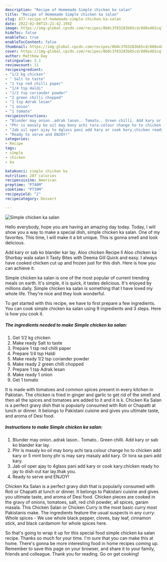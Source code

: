 ```yaml
---
description: "Recipe of Homemade Simple chicken ka salan"
title: "Recipe of Homemade Simple chicken ka salan"
slug: 877-recipe-of-homemade-simple-chicken-ka-salan
date: 2022-02-08T15:21:42.194Z
image: https://img-global.cpcdn.com/recipes/8b0c3f83283b65cd/680x482cq70/simple-chicken-ka-salan-recipe-main-photo.jpg
hideToc: false
enableToc: true
enableTocContent: false
thumbnail: https://img-global.cpcdn.com/recipes/8b0c3f83283b65cd/680x482cq70/simple-chicken-ka-salan-recipe-main-photo.jpg
cover: https://img-global.cpcdn.com/recipes/8b0c3f83283b65cd/680x482cq70/simple-chicken-ka-salan-recipe-main-photo.jpg
author: Matthew Day
ratingvalue: 3.1
reviewcount: 11
recipeingredient:
- "1/2 kg chicken"
- " Salt to taste"
- "1 tsp red chilli paper"
- "1/4 tsp Haldi"
- "1/2 tsp coriander powder"
- "2 green chilli chopped"
- "1 tsp Adrak lesan"
- "1 onion"
- "1 tomato"
recipeinstructions:
- "Blunder may onion..adrak lason.. Tomato.. Green chilli. Add kary or sab ko blander kar lay."
- "Phr is masaly ko oil may bony achi tara.colour change ho to chicken add kary or 5 mint bony phr is may sary masaly add kary. Or tora sa pani add kary."
- "Jab oil oper ajay to 4glass pani add kary or cook kary.chicken ready ho jay to dish out kar lay.thak you."
- "Ready to serve and ENJOY!"
categories:
- Recipe
tags:
- simple
- chicken
- ka

katakunci: simple chicken ka 
nutrition: 207 calories
recipecuisine: American
preptime: "PT40M"
cooktime: "PT39M"
recipeyield: "2"
recipecategory: Dessert

---
```



![Simple chicken ka salan](https://img-global.cpcdn.com/recipes/8b0c3f83283b65cd/680x482cq70/simple-chicken-ka-salan-recipe-main-photo.jpg)

Hello everybody, hope you are having an amazing day today. Today, I will show you a way to make a special dish, simple chicken ka salan. One of my favorites. This time, I will make it a bit unique. This is gonna smell and look delicious.

Add kary or sab ko blander kar lay. Aloo chicken Recipe ll Aloo chicken ka Shorbay wala salan ll Tasty Bites with Deema Gill Quick and easy. I always have cooked chicken cut up and frozen just for this dish. Here is how you can achieve it.

Simple chicken ka salan is one of the most popular of current trending meals on earth. It's simple, it is quick, it tastes delicious. It's enjoyed by millions daily. Simple chicken ka salan is something that I have loved my whole life. They're nice and they look wonderful.


To get started with this recipe, we have to first prepare a few ingredients. You can cook simple chicken ka salan using 9 ingredients and 3 steps. Here is how you cook it.

<!--inarticleads1-->

##### The ingredients needed to make Simple chicken ka salan:

1. Get 1/2 kg chicken
1. Make ready  Salt to taste
1. Prepare 1 tsp red chilli paper
1. Prepare 1/4 tsp Haldi
1. Make ready 1/2 tsp coriander powder
1. Make ready 2 green chilli chopped
1. Prepare 1 tsp Adrak lesan
1. Make ready 1 onion
1. Get 1 tomato


It is made with tomatoes and common spices present in every kitchen in Pakistan. The chicken is fried in ginger and garlic to get rid of the smell and then all the spices and tomatoes are added to it and it is k. Chicken Ka Salan is a perfect gravy dish that is popularly consumed with Roti or Chapatti at lunch or dinner. It belongs to Pakistani cuisine and gives you ultimate taste, and aroma of Desi food. 

<!--inarticleads2-->

##### Instructions to make Simple chicken ka salan:

1. Blunder may onion..adrak lason.. Tomato.. Green chilli. Add kary or sab ko blander kar lay.
1. Phr is masaly ko oil may bony achi tara.colour change ho to chicken add kary or 5 mint bony phr is may sary masaly add kary. Or tora sa pani add kary.
1. Jab oil oper ajay to 4glass pani add kary or cook kary.chicken ready ho jay to dish out kar lay.thak you.
1. Ready to serve and ENJOY!

Chicken Ka Salan is a perfect gravy dish that is popularly consumed with Roti or Chapatti at lunch or dinner. It belongs to Pakistani cuisine and gives you ultimate taste, and aroma of Desi food. Chicken pieces are cooked in the gravy of onions, tomatoes, salt, red chili powder, all spices, garam masala. This Chicken Salan or Chicken Curry is the most basic curry most Pakistanis make. The ingredients feature the usual suspects in any curry: Whole spices - We use whole black pepper, cloves, bay leaf, cinnamon stick, and black cardamom for whole spices here. 

So that's going to wrap it up for this special food simple chicken ka salan recipe. Thanks so much for your time. I'm sure that you can make this at home. There's gonna be more interesting food in home recipes coming up. Remember to save this page on your browser, and share it to your family, friends and colleague. Thank you for reading. Go on get cooking!
